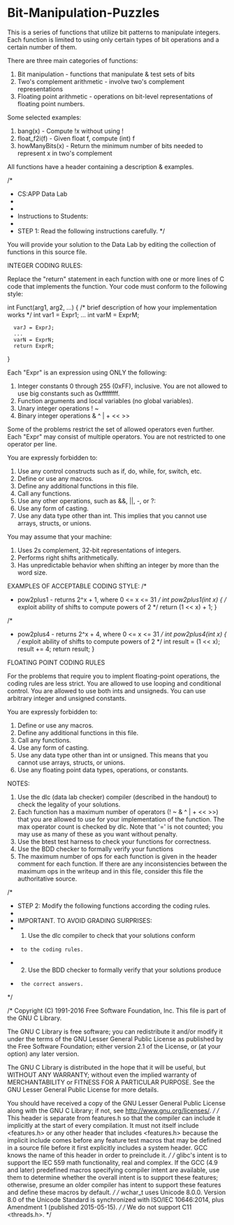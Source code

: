 # Bit-Manipulation-Puzzles
This is a series of functions that utilize bit patterns to manipulate integers. Each function is limited to using only certain types of bit operations and a certain number of them.

There are three main categories of functions:
1. Bit manipulation - functions that manipulate & test sets of bits
2. Two's complement arithmetic - involve two's complement representations
3. Floating point arithmetic - operations on bit-level representations of floating point numbers.

Some selected examples:
1. bang(x) - Compute !x without using !
2. float_f2i(f) - Given float f, compute (int) f
3. howManyBits(x) - Return the minimum number of bits needed to represent x in two's complement

All functions have a header containing a description & examples.

/*
 * CS:APP Data Lab
 *
 *
 * Instructions to Students:
 *
 * STEP 1: Read the following instructions carefully.
 */

You will provide your solution to the Data Lab by
editing the collection of functions in this source file.

INTEGER CODING RULES:

  Replace the "return" statement in each function with one
  or more lines of C code that implements the function. Your code
  must conform to the following style:

  int Funct(arg1, arg2, ...) {
      /* brief description of how your implementation works */
      int var1 = Expr1;
      ...
      int varM = ExprM;

      varJ = ExprJ;
      ...
      varN = ExprN;
      return ExprR;
  }

  Each "Expr" is an expression using ONLY the following:
  1. Integer constants 0 through 255 (0xFF), inclusive. You are
      not allowed to use big constants such as 0xffffffff.
  2. Function arguments and local variables (no global variables).
  3. Unary integer operations ! ~
  4. Binary integer operations & ^ | + << >>

  Some of the problems restrict the set of allowed operators even further.
  Each "Expr" may consist of multiple operators. You are not restricted to
  one operator per line.

  You are expressly forbidden to:
  1. Use any control constructs such as if, do, while, for, switch, etc.
  2. Define or use any macros.
  3. Define any additional functions in this file.
  4. Call any functions.
  5. Use any other operations, such as &&, ||, -, or ?:
  6. Use any form of casting.
  7. Use any data type other than int.  This implies that you
     cannot use arrays, structs, or unions.


  You may assume that your machine:
  1. Uses 2s complement, 32-bit representations of integers.
  2. Performs right shifts arithmetically.
  3. Has unpredictable behavior when shifting an integer by more
     than the word size.

EXAMPLES OF ACCEPTABLE CODING STYLE:
  /*
   * pow2plus1 - returns 2^x + 1, where 0 <= x <= 31
   */
  int pow2plus1(int x) {
     /* exploit ability of shifts to compute powers of 2 */
     return (1 << x) + 1;
  }

  /*
   * pow2plus4 - returns 2^x + 4, where 0 <= x <= 31
   */
  int pow2plus4(int x) {
     /* exploit ability of shifts to compute powers of 2 */
     int result = (1 << x);
     result += 4;
     return result;
  }

FLOATING POINT CODING RULES

For the problems that require you to implent floating-point operations,
the coding rules are less strict.  You are allowed to use looping and
conditional control.  You are allowed to use both ints and unsigneds.
You can use arbitrary integer and unsigned constants.

You are expressly forbidden to:
  1. Define or use any macros.
  2. Define any additional functions in this file.
  3. Call any functions.
  4. Use any form of casting.
  5. Use any data type other than int or unsigned.  This means that you
     cannot use arrays, structs, or unions.
  6. Use any floating point data types, operations, or constants.


NOTES:
  1. Use the dlc (data lab checker) compiler (described in the handout) to
     check the legality of your solutions.
  2. Each function has a maximum number of operators (! ~ & ^ | + << >>)
     that you are allowed to use for your implementation of the function.
     The max operator count is checked by dlc. Note that '=' is not
     counted; you may use as many of these as you want without penalty.
  3. Use the btest test harness to check your functions for correctness.
  4. Use the BDD checker to formally verify your functions
  5. The maximum number of ops for each function is given in the
     header comment for each function. If there are any inconsistencies
     between the maximum ops in the writeup and in this file, consider
     this file the authoritative source.

/*
 * STEP 2: Modify the following functions according the coding rules.
 *
 *   IMPORTANT. TO AVOID GRADING SURPRISES:
 *   1. Use the dlc compiler to check that your solutions conform
 *      to the coding rules.
 *   2. Use the BDD checker to formally verify that your solutions produce
 *      the correct answers.
 */

/* Copyright (C) 1991-2016 Free Software Foundation, Inc.
   This file is part of the GNU C Library.

   The GNU C Library is free software; you can redistribute it and/or
   modify it under the terms of the GNU Lesser General Public
   License as published by the Free Software Foundation; either
   version 2.1 of the License, or (at your option) any later version.

   The GNU C Library is distributed in the hope that it will be useful,
   but WITHOUT ANY WARRANTY; without even the implied warranty of
   MERCHANTABILITY or FITNESS FOR A PARTICULAR PURPOSE.  See the GNU
   Lesser General Public License for more details.

   You should have received a copy of the GNU Lesser General Public
   License along with the GNU C Library; if not, see
   <http://www.gnu.org/licenses/>.  */
/* This header is separate from features.h so that the compiler can
   include it implicitly at the start of every compilation.  It must
   not itself include <features.h> or any other header that includes
   <features.h> because the implicit include comes before any feature
   test macros that may be defined in a source file before it first
   explicitly includes a system header.  GCC knows the name of this
   header in order to preinclude it.  */
/* glibc's intent is to support the IEC 559 math functionality, real
   and complex.  If the GCC (4.9 and later) predefined macros
   specifying compiler intent are available, use them to determine
   whether the overall intent is to support these features; otherwise,
   presume an older compiler has intent to support these features and
   define these macros by default.  */
/* wchar_t uses Unicode 8.0.0.  Version 8.0 of the Unicode Standard is
   synchronized with ISO/IEC 10646:2014, plus Amendment 1 (published
   2015-05-15).  */
/* We do not support C11 <threads.h>.  */

